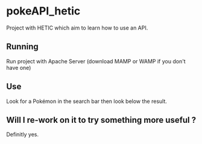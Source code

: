 # pokeAPI_hetic
Project with HETIC which aim to learn how to use an API.

## Running
Run project with Apache Server (download MAMP or WAMP if you don't have one)

## Use
Look for a Pokémon in the search bar then look below the result.

## Will I re-work on it to try something more useful ? 
Definitly yes.
    

